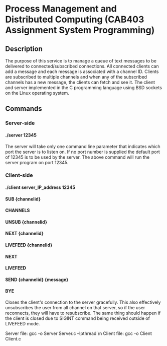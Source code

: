 # Process Management and Distributed Computing (CAB403 Assignment System Programming)

## Description
The  purpose  of  this service  is  to  manage  a  queue  of  text  messages  to  be  delivered to connected/subscribed connections. All connected clients can add a message and each message is associated with a channel ID. Clients are subscribed to multiple channels and when any of the subscribed channels has a new message, the clients can fetch and see it.
The client and server implemented in the C programming language using BSD sockets on the Linux operating system.

## Commands
### Server-side
#### ./server 12345
The server will take only one command line parameter that indicates which port the server is to listen on. If no port number is supplied the default port of 12345 is to be used by the server. The above command will run the server program on port 12345. 

### Client-side
#### ./client server_IP_address 12345

#### SUB {channelid}

#### CHANNELS

#### UNSUB {channelid}

#### NEXT {channelid}

#### LIVEFEED {channelid}

#### NEXT

#### LIVEFEED

#### SEND {channelid} {message}

#### BYE
Closes the client's connection to the server gracefully. This also effectively unsubscribes the user from all channel on that     server, so if the user reconnects, they will have to resubscribe. The same thing should happen if the client is closed due to   SIGINT command being received outside of LIVEFEED mode.



Server file: gcc -o Server Server.c –lpthread \n
Client file: gcc -o Client Client.c

